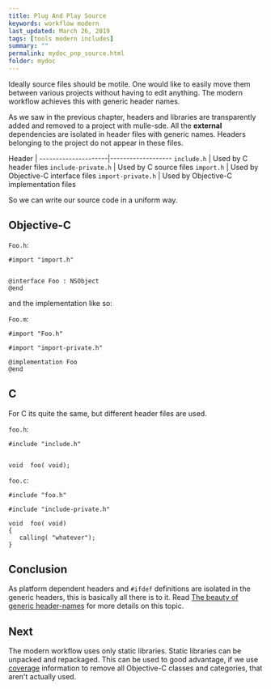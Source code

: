 ```yaml
---
title: Plug And Play Source
keywords: workflow modern
last_updated: March 26, 2019
tags: [tools modern includes]
summary: ""
permalink: mydoc_pnp_source.html
folder: mydoc
---
```


Ideally source files should be motile. One would like to easily move them
between various projects without having to edit anything. The modern workflow
achieves this with generic header names.

As we saw in the
previous chapter, headers and libraries are transparently added and removed
to a project with mulle-sde. All the **external** dependencies are isolated
in header files with generic names. Headers belonging to the project do not
appear in these files.

Header               |
---------------------|-------------------
`include.h`          | Used by C header files
`include-private.h`  | Used by C source files
`import.h`           | Used by Objective-C interface files
`import-private.h`   | Used by Objective-C implementation files



So we can write our source code in a uniform way.

## Objective-C


`Foo.h`:

```
#import "import.h"


@interface Foo : NSObject
@end
```

and the implementation like so:

`Foo.m`:

```
#import "Foo.h"

#import "import-private.h"

@implementation Foo
@end
```


## C

For C its quite the same, but different header files are used.

`foo.h`:

```
#include "include.h"


void  foo( void);
```

`foo.c`:

```
#include "foo.h"

#include "include-private.h"

void  foo( void)
{
   calling( "whatever");
}
```

## Conclusion

As platform dependent headers and `#ifdef` definitions are isolated in
the generic headers, this is basically all there is to it. Read [The beauty of generic header-names](https://www.mulle-kybernetik.com/weblog/2019/beauty_of_generic_headers.html)
for more details on this topic.


## Next

The modern workflow uses only static libraries. Static libraries can be
unpacked and repackaged. This can be used to good advantage, if we use
[coverage](mydoc_coverage.html) information to remove all Objective-C classes and categories, that aren't actually used.

